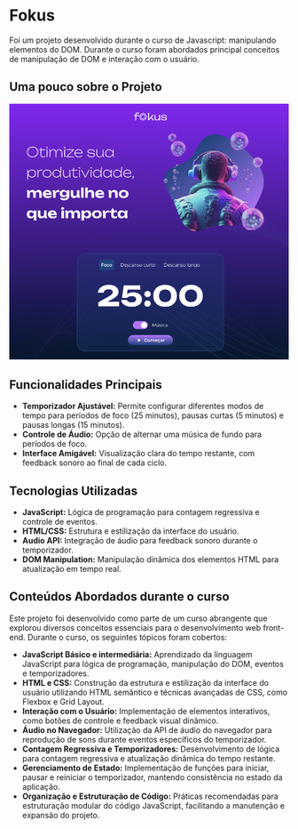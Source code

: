 # Fokus

Foi um projeto desenvolvido durante o curso de Javascript: manipulando elementos do DOM. Durante o curso foram abordados principal conceitos de manipulação de DOM e interação com o usuário.

## Uma pouco sobre o Projeto

![](print.png)

## Funcionalidades Principais

- **Temporizador Ajustável:** Permite configurar diferentes modos de tempo para períodos de foco (25 minutos), pausas curtas (5 minutos) e pausas longas (15 minutos).
- **Controle de Áudio:** Opção de alternar uma música de fundo para períodos de foco.
- **Interface Amigável:** Visualização clara do tempo restante, com feedback sonoro ao final de cada ciclo.

## Tecnologias Utilizadas

- **JavaScript:** Lógica de programação para contagem regressiva e controle de eventos.
- **HTML/CSS:** Estrutura e estilização da interface do usuário.
- **Audio API:** Integração de áudio para feedback sonoro durante o temporizador.
- **DOM Manipulation:** Manipulação dinâmica dos elementos HTML para atualização em tempo real.

## Conteúdos Abordados durante o curso

Este projeto foi desenvolvido como parte de um curso abrangente que explorou diversos conceitos essenciais para o desenvolvimento web front-end. Durante o curso, os seguintes tópicos foram cobertos:

- **JavaScript Básico e intermediária:** Aprendizado da linguagem JavaScript para lógica de programação, manipulação do DOM, eventos e temporizadores.
- **HTML e CSS:** Construção da estrutura e estilização da interface do usuário utilizando HTML semântico e técnicas avançadas de CSS, como Flexbox e Grid Layout.
- **Interação com o Usuário:** Implementação de elementos interativos, como botões de controle e feedback visual dinâmico.
- **Áudio no Navegador:** Utilização da API de áudio do navegador para reprodução de sons durante eventos específicos do temporizador.
- **Contagem Regressiva e Temporizadores:** Desenvolvimento de lógica para contagem regressiva e atualização dinâmica do tempo restante.
- **Gerenciamento de Estado:** Implementação de funções para iniciar, pausar e reiniciar o temporizador, mantendo consistência no estado da aplicação.
- **Organização e Estruturação de Código:** Práticas recomendadas para estruturação modular do código JavaScript, facilitando a manutenção e expansão do projeto.
